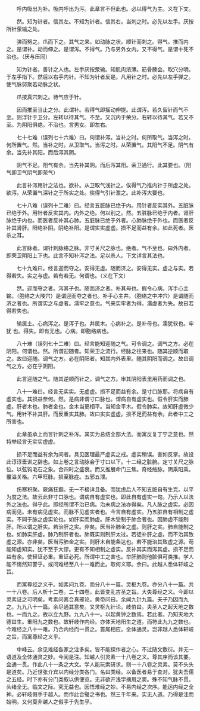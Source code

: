 <!-- { "loadSidebar": true } -->
　　呼内吸出为补。吸内呼出为泻。此章言不但此也。必以得气为主。义在下文。

　　然。知为针者。信其左。不知为针者。信其右。当刺之时。必先以左手。厌按所针荥输之处。

　　弹而努之。爪而下之。其气之来。如动脉之状。顺针而刺之。得气。推而内之。是谓补。动而伸之。是谓泻。不得气。乃与男外女内。又不得气。是谓十死不治也。（厌与压同）

　　知为针者。善针之人也。左手厌按荥输。知肌肉浓薄。筋骨腠会。取穴分明。于左手指下。然后以右手内针。不知为针者反是。凡用针之时。必先以左手弹之。使气脉努聚若动脉之状。

　　爪按真穴刺之。待气应于针。

　　因而推至当止之分。此谓补。若得气即摇动伸提。此谓泻。若久留针而气不至。则浮针于卫分。左转以待其气。不至。又沉内于荣分。右转以待其气。若又不至。为阴阳俱绝。不治也。言男女。即左右。

　　七十七难（误列七十六难）曰。何谓补泻。当补之时。何所取气。当泻之时。何所置气。然。当补之时。从卫取气。当泻之时。从荣置气。其阳气不足。阴气有余。当先补其阳。而后泻其阴。

　　阴气不足。阳气有余。当先补其阴。而后泻其阳。荣卫通行。此其要也。（阳气即卫气阴气即荣气）

　　此言补泻用针之法也。欲补。从卫取气浅针之。俟得气乃推内针于所虚之处。欲泻。从荣置气深针之于所实之处。俟得气引针泄之。此补泻大要也。

　　七十八难（误列十二难）曰。经言五脏脉已绝于内。用针者反实其外。五脏脉已绝于外。用针者反实其内。内外之绝。何以别之。然。五脏脉已绝于内者。肾肝脉绝于内也。而医者反补其心肺。五脏脉已绝于外者。心肺脉绝于外也。而医者反补其肾肝。阳绝补阴。阴绝补阳。是谓实实虚虚。损不足而益有余。如此死者。医杀之耳。

　　此言脉者。谓针刺脉络之脉。非寸关尺之脉也。绝者。气不至也。曰外内者。即荣卫阴阳上下也。此言不知补泻之法。足以杀人。下文详言其法也。

　　七十九难曰。经言迎而夺之。安得无虚。随而济之。安得无实。虚之与实。若得若失。实之与虚。若有若无。何谓也。（义在下文）

　　然。迎而夺之者。泻其子也。随而济之者。补其母也。假令心病。泻手心主输。（胞络之大陵穴）是谓迎而夺之者也。补手心主井。（胞络之中冲穴）是谓随而济之者也。所谓实之与虚者。濡牢之意也。气来实牢者为得。濡虚者为失。故曰若得若失也。

　　输属土。心病泻之。是泻子也。井属木。心病补之。是补母也。濡犹软也。牢犹 也。得失。即有无也。心病。即胞络病也。

　　八十难（误列七十二难）曰。经言能知迎随之气。可令调之。调气之方。必在阴阳。何谓也。然。所谓迎随者。知荣卫之流行。经脉之往来也。随其逆顺而取之。故曰迎随。调气之方。必在阴阳者。知其内外表里。随其阴阳而调之。故曰调气之方。必在乎阴阳。

　　此言迎随之气。随其逆顺而针之。调气之方。审其阴阳表里用药而调之也。

　　八十一难曰。经言无实实。无虚虚。损不足而益有余。是寸口脉耶。将病自有虚实也。其损益奈何。然。是病非谓寸口脉也。谓病自有虚实也。假令肝实而肺虚。肝者木也。肺者金也。金木当更相平。当知金平木。假令肺实。故知肝虚微少气。用针不补其肝。而反重实其肺。故曰实实虚虚。损不足而益有余。此者中工之所害也。

　　此章虽承上而言针刺之补泻。其实为总结全部大法。而寓反复丁宁之意也。然特举经言无实实虚虚。

　　损不足而益有余为问者。具见医理最严虚实之戒。虚实稍误。害如反掌。故设此谆谆垂训之辞也。如上卷之言动脉会于寸口以下。十二经之脏腑。定寸关尺之脉位。以弦钩毛石之象。合四时之盛衰。而又推展命门三焦。奇经络脉。阴乘阳乘。覆溢关格。六甲旺脉。损至脉症。五邪五泄。

　　伤寒积聚。厥痛狂癫。无一不极详且备。而犹虑后人不知五脏自有生克。以平为度之法。故云此非寸口脉也。谓病自有虚实也。即此自有虚实一句。乃示人以法外之法也。得乎此。即经所谓不治已病。治未病之法亦得矣。凡人脉之虚实。必因病而见。未有病见虚实。而脉不见虚实者也。今言自有虚实。乃五脏自有相制之虚实。不同于脉之虚实论也。如肝实而肺虚。肝木受制于肺金者也。因肺虚不能制肝。所以谓之肝实。若治肝之实。非矣。医当补肺金之虚。则肝之实。肺自能制之也。如肺实肝虚。肺乃制肝者也。肺既实则制肝太过。若徒补肝之虚。而不治其致虚之源。亦非矣。医当泻肺金之实。则肝木自能条达也。若不能治其致虚之源。苟能知虚知实。犹不至于大谬。更有不知相制之虚实。反补其实而泻其虚。损不足而益有余。使轻证必重。重证必死。所谓中工之害也。举肝肺则他脏俱可类推。学人能不惕然知警乎。或问难经至八十一难而止。取何义耶。余曰。此越人悉体轩岐之旨。

　　而寓尊经之义乎。如素问九卷。而分八十一篇。灵枢九卷。亦分八十一篇。共一十八卷。后人析十二卷。二十四卷。此皆变乱古圣之旨。大失尊经之义。今即以灵素证之可明矣。考素问离合真邪论。黄帝问曰。余闻九针九篇。夫子乃因而九之。九九八十一篇。余尽通其意矣。又灵枢九针论。岐伯曰。夫圣人之起天地之数也。一而九之。故以立九野。九九八十一。以起黄钟之数焉。若此者。乃知天地大德曰生。重阳九之数也。故轩岐作内经。亦体天地阳生之道。而符此九九之数也。今难经之八十一难。乃合内经而一贯之。首尾相应。全体通灵。岂非越人悉体轩岐之旨。而寓尊经之义乎。

　　中峰云。余见难经各家之注多矣。皆不能探作者之心。不过随文敷衍。并无一语道及全体通灵之妙。今阅是注。知越人引灵素一十八卷之义。尊其序而该其要。会通一贯。作此八十一条之大文。学人能玩索研求。则一十八卷之灵素。莫不头头是道矣。乃近世张介宾以内经分类各门。名曰类经。以备医者易于查对。犹夫吾儒之五经。时下亦有分门类叙以供便览。无非欲开浅学摘用之窦。殊不知气脉不贯。头绪全无。临文之际。究无益也。因悟难经之妙。不易内经之次序。能运内经之全神。必轩岐假手于越人。而作此合璧之书也。然三千年来。实无人道。乃得是注而始明。又何莫非越人之假手于先生乎。

　　
